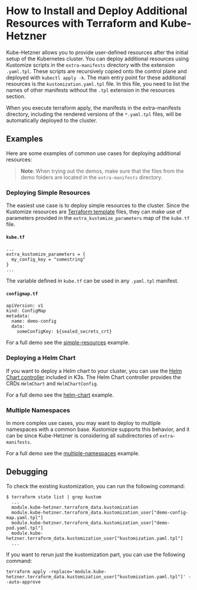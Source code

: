 # How to Install and Deploy Additional Resources with Terraform and Kube-Hetzner

Kube-Hetzner allows you to provide user-defined resources after the initial setup of the Kubernetes cluster. You can deploy additional resources using Kustomize scripts in the `extra-manifests` directory with the extension `.yaml.tpl`. These scripts are recursively copied onto the control plane and deployed with `kubectl apply -k`. The main entry point for these additional resources is the `kustomization.yaml.tpl` file. In this file, you need to list the names of other manifests without the `.tpl` extension in the resources section.

When you execute terraform apply, the manifests in the extra-manifests directory, including the rendered versions of the `*.yaml.tpl` files, will be automatically deployed to the cluster.

## Examples

Here are some examples of common use cases for deploying additional resources:

> **Note**: When trying out the demos, make sure that the files from the demo folders are located in the `extra-manifests` directory.

### Deploying Simple Resources

The easiest use case is to deploy simple resources to the cluster. Since the Kustomize resources are [Terraform template](https://registry.terraform.io/providers/hashicorp/template/latest/docs/data-sources/file) files, they can make use of parameters provided in the `extra_kustomize_parameters` map of the `kube.tf` file.

#### `kube.tf`

```
...
extra_kustomize_parameters = {
  my_config_key = "somestring"
}
...
```

The variable defined in `kube.tf` can be used in any `.yaml.tpl` manifest.

#### `configmap.tf`

```
apiVersion: v1
kind: ConfigMap
metadata:
  name: demo-config
  data:
    someConfigKey: ${sealed_secrets_crt}
```

For a full demo see the [simple-resources](simple-resources/) example.

### Deploying a Helm Chart

If you want to deploy a Helm chart to your cluster, you can use the [Helm Chart controller](https://docs.k3s.io/helm) included in K3s. The Helm Chart controller provides the CRDs `HelmChart` and `HelmChartConfig`.

For a full demo see the [helm-chart](helm-chart/) example.

### Multiple Namespaces

In more complex use cases, you may want to deploy to multiple namespaces with a common base. Kustomize supports this behavior, and it can be since Kube-Hetzner is considering all subdirectories of `extra-manifests`.

For a full demo see the [multiple-namespaces](multiple-namespaces/) example.

## Debugging

To check the existing kustomization, you can run the following command:

```
$ terraform state list | grep kustom
  ...
  module.kube-hetzner.terraform_data.kustomization
  module.kube-hetzner.terraform_data.kustomization_user["demo-config-map.yaml.tpl"]
  module.kube-hetzner.terraform_data.kustomization_user["demo-pod.yaml.tpl"]
  module.kube-hetzner.terraform_data.kustomization_user["kustomization.yaml.tpl"]
  ...
```

If you want to rerun just the kustomization part, you can use the following command:

```
terraform apply -replace='module.kube-hetzner.terraform_data.kustomization_user["kustomization.yaml.tpl"]' --auto-approve
```
